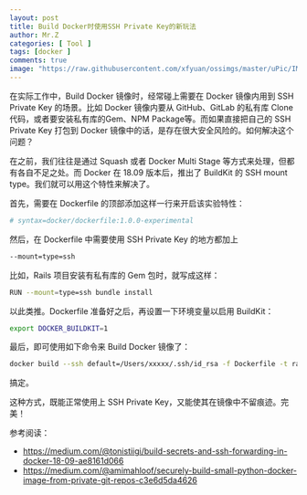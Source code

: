 ```yaml
---
layout: post
title: Build Docker时使用SSH Private Key的新玩法
author: Mr.Z
categories: [ Tool ]
tags: [docker ]
comments: true
image: "https://raw.githubusercontent.com/xfyuan/ossimgs/master/uPic/IMG_20201015_122251.jpg"
---
```


在实际工作中，Build Docker 镜像时，经常碰上需要在 Docker 镜像内用到 SSH Private Key 的场景。比如 Docker 镜像内要从 GitHub、GitLab 的私有库 Clone 代码，或者要安装私有库的Gem、NPM Package等。而如果直接把自己的 SSH Private Key 打包到 Docker 镜像中的话，是存在很大安全风险的。如何解决这个问题？

在之前，我们往往是通过 Squash 或者 Docker Multi Stage 等方式来处理，但都有各自不足之处。而 Docker 在 18.09 版本后，推出了 BuildKit 的 SSH mount type。我们就可以用这个特性来解决了。

首先，需要在 Dockerfile 的顶部添加这样一行来开启该实验特性：

```bash
# syntax=docker/dockerfile:1.0.0-experimental
```

然后，在 Dockerfile 中需要使用 SSH Private Key 的地方都加上

```bash
--mount=type=ssh
```

比如，Rails 项目安装有私有库的 Gem 包时，就写成这样：

```bash
RUN --mount=type=ssh bundle install
```

以此类推。Dockerfile 准备好之后，再设置一下环境变量以启用 BuildKit：

```bash
export DOCKER_BUILDKIT=1
```

最后，即可使用如下命令来 Build Docker 镜像了：

```bash
docker build --ssh default=/Users/xxxxx/.ssh/id_rsa -f Dockerfile -t rails-demo-dev:1.0.0 .
```

搞定。

这种方式，既能正常使用上 SSH Private Key，又能使其在镜像中不留痕迹。完美！



参考阅读：

- https://medium.com/@tonistiigi/build-secrets-and-ssh-forwarding-in-docker-18-09-ae8161d066
- https://medium.com/@amimahloof/securely-build-small-python-docker-image-from-private-git-repos-c3e6d5da4626